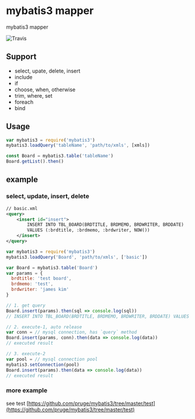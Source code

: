 # mybatis3 mapper

mybatis3 mapper

![Travis](https://travis-ci.org/pruge/mybatis3.svg?branch=master)

## Support

* select, upate, delete, insert
* include
* if
* choose, when, otherwise
* trim, where, set
* foreach
* bind

## Usage
```js
var mybatis3 = require('mybatis3')
mybatis3.loadQuery('tableName', 'path/to/xmls', [xmls])

const Board = mybatis3.table('tableName')
Board.getList().then()
```

## example

### select, update, insert, delete
```xml
// basic.xml
<query>
	<insert id="insert">
		INSERT INTO TBL_BOARD(BRDTITLE, BRDMEMO, BRDWRITER, BRDDATE)
		VALUES (:brdtitle, :brdmemo, :brdwriter, NOW())
	</insert>
</query>
```

```js
var mybatis3 = require('mybatis3')
mybatis3.loadQuery('Board', 'path/to/xmls', ['basic'])

var Board = mybatis3.table('Board')
var params = {
  brdtitle: 'test board',
  brdmemo: 'test',
  brdwriter: 'james kim'
}

// 1. get query
Board.insert(params).then(sql => console.log(sql))
// INSERT INTO TBL_BOARD(BRDTITLE, BRDMEMO, BRDWRITER, BRDDATE) VALUES ('test board', 'test', 'james kim', NOW())

// 2. execute-1, auto release
var conn = // mysql connection, has `query` method
Board.insert(params, conn).then(data => console.log(data))
// executed result

// 3. execute-2
var pool = // mysql connection pool
mybatis3.setConnection(pool)
Board.insert(params).then(data => console.log(data))
// executed result
```

### more example
see test
[https://github.com/pruge/mybatis3/tree/master/test](https://github.com/pruge/mybatis3/tree/master/test)